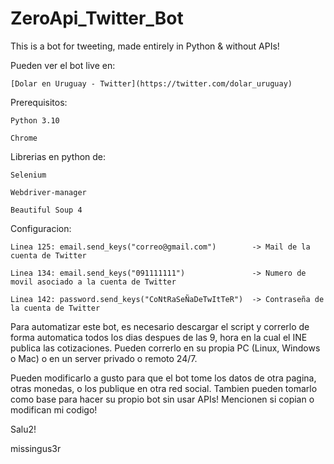 # ZeroApi_Twitter_Bot
This is a bot for tweeting, made entirely in Python & without APIs!

Pueden ver el bot live en: 

	[Dolar en Uruguay - Twitter](https://twitter.com/dolar_uruguay)

Prerequisitos:

	Python 3.10
	
	Chrome
  
Librerias en python de:

	Selenium
	
	Webdriver-manager
	
	Beautiful Soup 4
   
Configuracion:

	Linea 125: email.send_keys("correo@gmail.com")        -> Mail de la cuenta de Twitter
  
	Linea 134: email.send_keys("091111111")               -> Numero de movil asociado a la cuenta de Twitter
  
	Linea 142: password.send_keys("CoNtRaSeÑaDeTwItTeR")  -> Contraseña de la cuenta de Twitter
  
Para automatizar este bot, es necesario descargar el script y correrlo de forma automatica todos los dias despues de las 9, 
hora en la cual el INE publica las cotizaciones. Pueden correrlo en su propia PC (Linux, Windows o Mac) o en un server privado o remoto 24/7.

Pueden modificarlo a gusto para que el bot tome los datos de otra pagina, otras monedas, o los publique en otra red social.
Tambien pueden tomarlo como base para hacer su propio bot sin usar APIs!
Mencionen si copian o modifican mi codigo!

Salu2!

missingus3r
